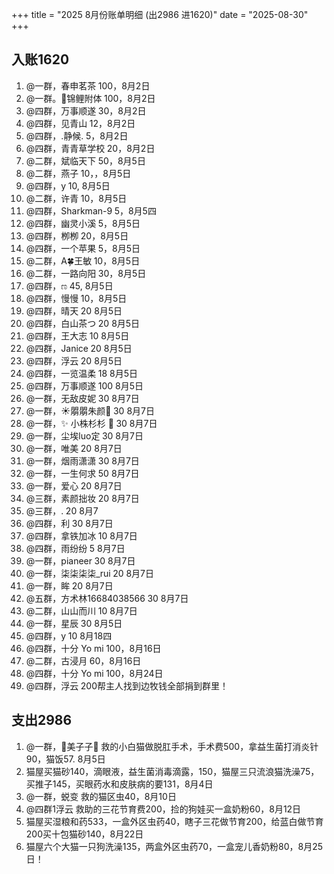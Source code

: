 +++
title = "2025 8月份账单明细 (出2986 进1620)"
date = "2025-08-30"
+++

## 入账1620
1. @一群，春申茗茶 100，8月2日
2. @一群。🍄锦鲤附体 100，8月2日
3. @四群，万事顺遂 30，8月2日
4. @四群，见青山 12，8月2日
5. @四群，.静候. 5，8月2日
6. @四群，青青草学校 20，8月2日
7. @二群，斌临天下 50，8月5日
8. @二群，燕子 10，，8月5日
9. @四群，y 10, 8月5日
10. @二群，许青 10，8月5日
11. @四群，Sharkman-9 5，8月5四
12. @四群，幽灵小溪 5，8月5日
13. @四群，栁栁 20，8月5日
14. @四群，一个苹果 5，8月5日
15. @二群，A🍀王敏 10，8月5日
16. @二群，一路向阳 30，8月5日
17. @四群，ಣ 45, 8月5日
18. @四群，慢慢 10，8月5日
19. @四群，晴天 20 8月5日
20. @四群，白山茶つ 20 8月5日
21. @四群，王大志 10 8月5日
22. @四群，Janice 20 8月5日
23. @四群，浮云 20 8月5日
24. @四群，一览温柔 18 8月5日
25. @四群，万事顺遂 100 8月5日
26. @一群，无敌皮妮 30 8月7日
27. @一群，☀朤朤朱颜🌻 30 8月7日
28. @一群，✨ 小株杉杉 🐬 30 8月7日
29. @一群，尘埃luo定 30 8月7日
30. @一群，唯美 20 8月7日
31. @一群，烟雨潇潇 30 8月7日
32. @一群，一生何求 50 8月7日
33. @一群，爱心 20 8月7日
34. @三群，素颜拙妆 20 8月7日
35. @三群，. 20 8月7
36. @四群，利 30 8月7日
37. @四群，拿铁加冰 10 8月7日
38. @四群，雨纷纷 5 8月7日
39. @一群，pianeer 30 8月7日
40. @一群，柒柒柒柒_rui 20 8月7日
41. @一群，眸 20 8月7日
42. @五群，方术林16684038566 30 8月7日
43. @二群，山山而川 10 8月7日
44. @一群，星辰 30 8月5日
45. @四群，y 10 8月18四
46. @四群，十分 Yo mi 100，8月16日
47. @二群，古浸月 60，8月16日
48. @四群，十分 Yo mi 100，8月24日
49. @四群，浮云 200帮主人找到边牧钱全部捐到群里！

## 支出2986
1. @一群，🌺美子子🌺 救的小白猫做脱肛手术，手术费500，拿益生菌打消炎针90，猫饭57. 8月5日
2. 猫屋买猫砂140，滴眼液，益生菌消毒滴露，150，猫屋三只流浪猫洗澡75，买推子145，买眼药水和皮肤病的要131，8月4日
3. @一群，蜕变 救的猫区虫40，8月10日
4. @四群1浮云 救助的三花节育费200，捡的狗娃买一盒奶粉60，8月12日
5. 猫屋买湿粮和药533，一盒外区虫药40，瞎子三花做节育200，给蓝白做节育200买十包猫砂140，8月22日
6. 猫屋六个大猫一只狗洗澡135，两盒外区虫药70，一盒宠儿香奶粉80，8月25日！
